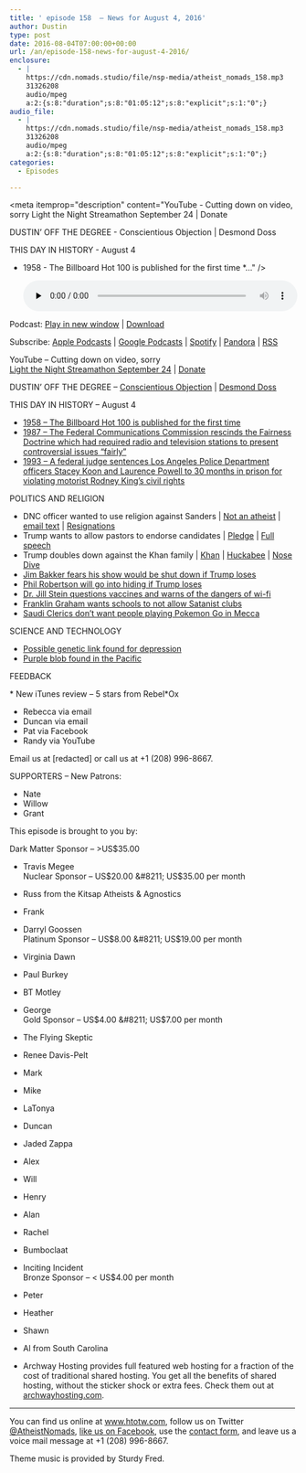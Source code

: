 ```yaml
---
title: ' episode 158  – News for August 4, 2016'
author: Dustin
type: post
date: 2016-08-04T07:00:00+00:00
url: /an/episode-158-news-for-august-4-2016/
enclosure:
  - |
    https://cdn.nomads.studio/file/nsp-media/atheist_nomads_158.mp3
    31326208
    audio/mpeg
    a:2:{s:8:"duration";s:8:"01:05:12";s:8:"explicit";s:1:"0";}
audio_file:
  - |
    https://cdn.nomads.studio/file/nsp-media/atheist_nomads_158.mp3
    31326208
    audio/mpeg
    a:2:{s:8:"duration";s:8:"01:05:12";s:8:"explicit";s:1:"0";}
categories:
  - Episodes

---
```

<div itemscope itemtype="http://schema.org/AudioObject">
  <meta itemprop="name" content=" episode 158  &#8211; News for August 4, 2016" />
  
  <meta itemprop="uploadDate" content="2016-08-04T01:00:00-06:00" />
  
  <meta itemprop="encodingFormat" content="audio/mpeg" />
  
  <meta itemprop="duration" content="PT1H05M12S" />
  
  <meta itemprop="description" content="YouTube - Cutting down on video, sorry
Light the Night Streamathon September 24 | Donate

DUSTIN’ OFF THE DEGREE - Conscientious Objection | Desmond Doss

THIS DAY IN HISTORY - August 4
* 1958 - The Billboard Hot 100 is published for the first time
*..." />
  
  <meta itemprop="contentUrl" content="https://dts.podtrac.com/redirect.mp3/cdn.nomads.studio/file/nsp-media/atheist_nomads_158.mp3" />
  
  <meta itemprop="contentSize" content="29.9" />
  </p> 
  
  <div class="powerpress_player" id="powerpress_player_8417">
    <audio class="wp-audio-shortcode" id="audio-5073-161" preload="none" style="width: 100%;" controls="controls"><source type="audio/mpeg" src="https://dts.podtrac.com/redirect.mp3/cdn.nomads.studio/file/nsp-media/atheist_nomads_158.mp3?_=161" /><a href="https://dts.podtrac.com/redirect.mp3/cdn.nomads.studio/file/nsp-media/atheist_nomads_158.mp3">https://dts.podtrac.com/redirect.mp3/cdn.nomads.studio/file/nsp-media/atheist_nomads_158.mp3</a></audio>
  </div>
</div>

<p class="powerpress_links powerpress_links_mp3">
  Podcast: <a href="https://dts.podtrac.com/redirect.mp3/cdn.nomads.studio/file/nsp-media/atheist_nomads_158.mp3" class="powerpress_link_pinw" target="_blank" title="Play in new window" onclick="return powerpress_pinw('https://htotw.com/?powerpress_pinw=5073-podcast');" rel="nofollow">Play in new window</a> | <a href="https://dts.podtrac.com/redirect.mp3/cdn.nomads.studio/file/nsp-media/atheist_nomads_158.mp3" class="powerpress_link_d" title="Download" rel="nofollow" download="atheist_nomads_158.mp3">Download</a>
</p>

<p class="powerpress_links powerpress_subscribe_links">
  Subscribe: <a href="https://podcasts.apple.com/us/podcast/humanists-take-on-the-world/id530050098?mt=2&ls=1" class="powerpress_link_subscribe powerpress_link_subscribe_itunes" target="_blank" title="Subscribe on Apple Podcasts" rel="nofollow">Apple Podcasts</a> | <a href="https://www.google.com/podcasts?feed=aHR0cDovL2F0aGVpc3Rub21hZHMubGlic3luLmNvbS9yc3M%3D" class="powerpress_link_subscribe powerpress_link_subscribe_googleplay" target="_blank" title="Subscribe on Google Podcasts" rel="nofollow">Google Podcasts</a> | <a href="https://open.spotify.com/show/3LzK2xZGike6Tc1GEMtMbr?si=LieN9SNuTpq96smuaUsH8A" class="powerpress_link_subscribe powerpress_link_subscribe_spotify" target="_blank" title="Subscribe on Spotify" rel="nofollow">Spotify</a> | <a href="https://www.pandora.com/podcast/atheist-nomads/PC:10122?corr=62071012&part=ug" class="powerpress_link_subscribe powerpress_link_subscribe_pandora" target="_blank" title="Subscribe on Pandora" rel="nofollow">Pandora</a> | <a href="https://htotw.com/feed/podcast/" class="powerpress_link_subscribe powerpress_link_subscribe_rss" target="_blank" title="Subscribe via RSS" rel="nofollow">RSS</a>
</p>

YouTube &#8211; Cutting down on video, sorry  
<a href="https://www.facebook.com/events/1069632299793843/" target="_blank" rel="noopener">Light the Night Streamathon September 24</a> | <a href="http://pages.lightthenight.org/oswim/Boise16/dwilliams" target="_blank" rel="noopener">Donate</a>

DUSTIN’ OFF THE DEGREE &#8211; <a href="https://en.wikipedia.org/wiki/Conscientious_objector" target="_blank" rel="noopener">Conscientious Objection</a> | <a href="https://en.wikipedia.org/wiki/Desmond_Doss" target="_blank" rel="noopener">Desmond Doss</a>

THIS DAY IN HISTORY &#8211; August 4  
* <a href="https://en.wikipedia.org/wiki/Billboard_Hot_100" target="_blank" rel="noopener">1958 &#8211; The Billboard Hot 100 is published for the first time</a>  
* <a href="https://en.wikipedia.org/wiki/Fairness_Doctrine" target="_blank" rel="noopener">1987 &#8211; The Federal Communications Commission rescinds the Fairness Doctrine which had required radio and television stations to present controversial issues &#8220;fairly&#8221;</a>  
* <a href="https://en.wikipedia.org/wiki/Rodney_King" target="_blank" rel="noopener">1993 &#8211; A federal judge sentences Los Angeles Police Department officers Stacey Koon and Laurence Powell to 30 months in prison for violating motorist Rodney King&#8217;s civil rights</a>

POLITICS AND RELIGION  
* DNC officer wanted to use religion against Sanders | <a href="http://www.patheos.com/blogs/wwjtd/2016/07/bernie-sanders-reaffirms-no-atheist-dnc-staffer-apologizes/" target="_blank" rel="noopener">Not an atheist</a> | <a href="https://theintercept.com/2016/07/22/new-leak-top-dnc-official-wanted-to-use-bernie-sanderss-religious-beliefs-against-him/" target="_blank" rel="noopener">email text</a> | <a href="http://www.nbcnews.com/politics/2016-election/dnc-shakes-leadership-it-looks-turn-page-email-hack-n621771" target="_blank" rel="noopener">Resignations</a>  
* Trump wants to allow pastors to endorse candidates | <a href="http://www.patheos.com/blogs/friendlyatheist/2016/07/21/donald-trump-in-gop-nomination-speech-pledges-to-let-pastors-endorse-candidates-from-pulpit/" target="_blank" rel="noopener">Pledge</a> | <a href="http://www.politico.com/story/2016/07/full-transcript-donald-trump-nomination-acceptance-speech-at-rnc-225974?lo=ap_b1" target="_blank" rel="noopener">Full speech</a>  
* Trump doubles down against the Khan family | <a href="http://www.cnn.com/videos/politics/2016/07/29/dnc-convention-khizr-khan-father-of-us-muslim-soldier-entire-speech-sot.cnn" target="_blank" rel="noopener">Khan</a> | <a href="http://www.rightwingwatch.org/content/mike-huckabee-denies-donald-trump-ever-proposed-banning-muslims-entering-us" target="_blank" rel="noopener">Huckabee</a> | <a href="http://www.reuters.com/article/us-usa-election-idUSKCN10C2GO" target="_blank" rel="noopener">Nose Dive</a>  
* <a href="http://www.rightwingwatch.org/content/jim-bakker-if-trump-loses-supreme-court-will-shut-me-down" target="_blank" rel="noopener">Jim Bakker fears his show would be shut down if Trump loses</a>  
* <a href="http://www.rightwingwatch.org/content/phil-robertson-if-donald-trump-loses-ill-go-hiding" target="_blank" rel="noopener">Phil Robertson will go into hiding if Trump loses</a>  
* <a href="http://www.patheos.com/blogs/friendlyatheist/2016/08/02/dr-jill-stein-keep-your-kids-away-from-wi-fi-because-it-might-hurt-their-brains/" target="_blank" rel="noopener">Dr. Jill Stein questions vaccines and warns of the dangers of wi-fi</a>  
* <a href="http://www.patheos.com/blogs/friendlyatheist/2016/08/02/franklin-graham-unaware-of-how-the-law-works-wants-schools-to-block-after-school-satan-clubs/" target="_blank" rel="noopener">Franklin Graham wants schools to not allow Satanist clubs</a>  
* <a href="http://www.patheos.com/blogs/friendlyatheist/2016/07/28/saudi-clerics-dont-want-you-playing-pokemon-go-in-mecca/" target="_blank" rel="noopener">Saudi Clerics don’t want people playing Pokemon Go in Mecca</a>

SCIENCE AND TECHNOLOGY  
* <a href="http://time.com/4431292/depression-genome/" target="_blank" rel="noopener">Possible genetic link found for depression</a>  
* <a href="http://www.nautiluslive.org/" target="_blank" rel="noopener">Purple blob found in the Pacific</a>

FEEDBACK

\* New iTunes review &#8211; 5 stars from Rebel\*Ox  
* Rebecca via email  
* Duncan via email  
* Pat via Facebook  
* Randy via YouTube

Email us at [redacted] or call us at +1 (208) 996-8667.

SUPPORTERS &#8211; New Patrons:  
* Nate  
* Willow  
* Grant

This episode is brought to you by:

Dark Matter Sponsor &#8211; >US$35.00  
* Travis Megee  
Nuclear Sponsor &#8211; US$20.00 &#8211; US$35.00 per month  
* Russ from the Kitsap Atheists & Agnostics  
* Frank  
* Darryl Goossen  
Platinum Sponsor &#8211; US$8.00 &#8211; US$19.00 per month  
* Virginia Dawn  
* Paul Burkey  
* BT Motley  
* George  
Gold Sponsor &#8211; US$4.00 &#8211; US$7.00 per month  
* The Flying Skeptic  
* Renee Davis-Pelt  
* Mark  
* Mike  
* LaTonya  
* Duncan  
* Jaded Zappa  
* Alex  
* Will  
* Henry  
* Alan  
* Rachel  
* Bumboclaat  
* Inciting Incident  
Bronze Sponsor &#8211; < US$4.00 per month  
* Peter  
* Heather  
* Shawn  
* Al from South Carolina

* Archway Hosting provides full featured web hosting for a fraction of the cost of traditional shared hosting. You get all the benefits of shared hosting, without the sticker shock or extra fees. Check them out at <a href="http://archwayhosting.com/" target="_blank" rel="noopener">archwayhosting.com</a>.

<hr width="500" />

You can find us online at <a href="https://www.htotw.com/" target="_blank" rel="noopener">www.htotw.com</a>, follow us on Twitter <a href="https://htotw.com/twitter" target="_blank" rel="noopener">@AtheistNomads</a>, <a href="https://htotw.com/facebook" target="_blank" rel="noopener">like us on Facebook</a>, use the [contact form](https://htotw.com/contact), and leave us a voice mail message at +1 (208) 996-8667.

Theme music is provided by Sturdy Fred.